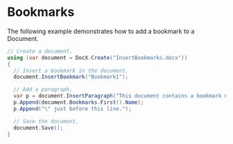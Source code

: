 # Bookmarks

The following example demonstrates how to add a bookmark to a Document.

```csharp
// Create a document.
using (var document = DocX.Create("InsertBookmarks.docx"))
{
  // Insert a bookmark in the document.
  document.InsertBookmark("Bookmark1");

  // Add a paragraph.
  var p = document.InsertParagraph("This document contains a bookmark named \"");
  p.Append(document.Bookmarks.First().Name);
  p.Append("\" just before this line.");

  // Save the document.
  document.Save();
}
```